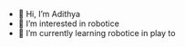 - 👋 Hi, I’m Adithya
- 👀 I’m interested in robotice
- 🌱 I’m currently learning robotice in play to


<!---
xprox9443/xprox9443 is a ✨ special ✨ repository because its `README.md` (this file) appears on your GitHub profile.
You can click the Preview link to take a look at your changes.
--->
